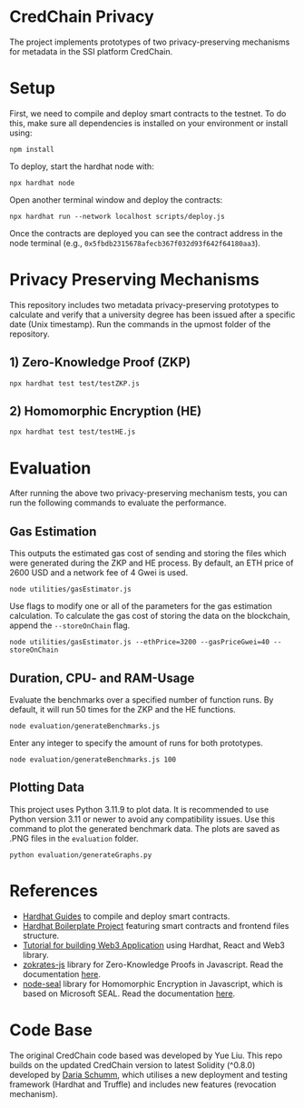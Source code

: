 # CredChain Privacy

The project implements prototypes of two privacy-preserving mechanisms for metadata in the SSI platform CredChain.

# Setup

First, we need to compile and deploy smart contracts to the testnet. To do this, make sure all dependencies is installed on your environment or install using: 
```shell
npm install
```
To deploy, start the hardhat node with:
```shell
npx hardhat node
```
Open another terminal window and deploy the contracts:  
```shell
npx hardhat run --network localhost scripts/deploy.js
```
Once the contracts are deployed you can see the contract address in the node terminal (e.g., `0x5fbdb2315678afecb367f032d93f642f64180aa3`). 


# Privacy Preserving Mechanisms
This repository includes two metadata privacy-preserving prototypes to calculate and verify that a university degree has been issued after a specific date (Unix timestamp). Run the commands in the upmost folder of the repository.

## 1) Zero-Knowledge Proof (ZKP)
```shell
npx hardhat test test/testZKP.js
```

## 2) Homomorphic Encryption (HE)
```shell
npx hardhat test test/testHE.js
```

# Evaluation
After running the above two privacy-preserving mechanism tests, you can run the following commands to evaluate the performance.

## Gas Estimation
This outputs the estimated gas cost of sending and storing the files which were generated during the ZKP and HE process. By default, an ETH price of 2600 USD and a network fee of 4 Gwei is used.
```shell
node utilities/gasEstimator.js
```
Use flags to modify one or all of the parameters for the gas estimation calculation. To calculate the gas cost of storing the data on the blockchain, append the `--storeOnChain` flag.
```shell
node utilities/gasEstimator.js --ethPrice=3200 --gasPriceGwei=40 --storeOnChain
```

## Duration, CPU- and RAM-Usage
Evaluate the benchmarks over a specified number of function runs. By default, it will run 50 times for the ZKP and the HE functions.
```shell
node evaluation/generateBenchmarks.js
```
Enter any integer to specify the amount of runs for both prototypes.
```shell
node evaluation/generateBenchmarks.js 100
```

## Plotting Data
This project uses Python 3.11.9 to plot data. It is recommended to use Python version 3.11 or newer to avoid any compatibility issues. Use this command to plot the generated benchmark data. The plots are saved as .PNG files in the `evaluation` folder.
```shell
python evaluation/generateGraphs.py
```

# References 
- [Hardhat Guides](https://hardhat.org/hardhat-runner/docs/guides/project-setup) to compile and deploy smart contracts.
- [Hardhat Boilerplate Project](https://hardhat.org/tutorial/boilerplate-project) featuring smart contracts and frontend files structure. 
- [Tutorial for building Web3 Application](https://medium.com/coinmonks/build-a-web-3-application-with-solidity-hardhat-react-and-web3js-61b7ff137885) using Hardhat, React and Web3 library. 
- [zokrates-js](https://github.com/Zokrates/ZoKrates/tree/develop/zokrates_js) library for Zero-Knowledge Proofs in Javascript. Read the documentation [here](https://zokrates.github.io/toolbox/zokrates_js.html).
- [node-seal](https://github.com/s0l0ist/node-seal) library for Homomorphic Encryption in Javascript, which is based on Microsoft SEAL. Read the documentation [here](https://s0l0ist.github.io/node-seal/).

# Code Base
The original CredChain code based was developed by Yue Liu. This repo builds on the updated CredChain version to latest Solidity (^0.8.0) developed by [Daria Schumm](https://github.com/schummd), which utilises a new deployment and testing framework (Hardhat and Truffle) and includes new features (revocation mechanism). 
